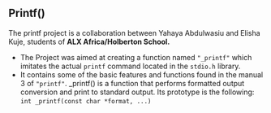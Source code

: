 Printf()
 ------------------------

The printf project is a collaboration between Yahaya Abdulwasiu and Elisha Kuje, students of **ALX Africa/Holberton School.** 
- The Project was aimed at creating a function named `"_printf"` which imitates the actual `printf` command located in the `stdio.h` library.
- It contains some of the basic features and functions found in the manual 3 of `"printf"`.
_printf() is a function that performs formatted output conversion and print to standard output. Its prototype is the following:
`int _printf(const char *format, ...)`
 
